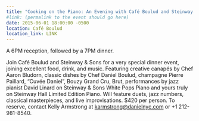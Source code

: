 ```yaml
---
title: "Cooking on the Piano: An Evening with Café Boulud and Steinway & Sons"
#link: (permalink to the event should go here)
date: 2015-06-01 18:00:00 -0500
location: Café Boulud
location_link: LINK
---
```


A 6PM reception, followed by a 7PM dinner.

Join Café Boulud and Steinway & Sons for a very special dinner event, joining excellent food, drink, and music. Featuring creative canapés by Chef Aaron Bludorn, classic dishes by Chef Daniel Boulud, champagne Pierre Paillard, “Cuvée Daniel”, Bouzy Grand Cru, Brut, performances by jazz pianist David Linard on Steinway & Sons White Pops Piano and yours truly on Steinway Hall Limited Edition Piano. Will feature duets, jazz numbers, classical masterpieces, and live improvisations. $420 per person. To reserve, contact Kelly Armstrong at karmstrong@danielnyc.com or +1 212-981-8540.
